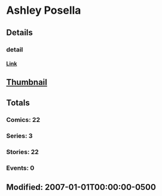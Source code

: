 # Ashley  Posella 
## Details
### detail
#### [Link](http://marvel.com/comics/creators/2826/ashley_posella?utm_campaign=apiRef&utm_source=225578a89fc76f3d20fbffda5d17a88d)
## [Thumbnail](http://i.annihil.us/u/prod/marvel/i/mg/b/40/image_not_available.jpg)
## Totals
### Comics: 22
### Series: 3
### Stories: 22
### Events: 0
## Modified: 2007-01-01T00:00:00-0500